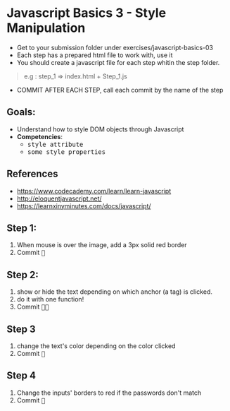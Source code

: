 # Javascript Basics 3 - Style Manipulation

- Get to your submission folder under exercises/javascript-basics-03
- Each step has a prepared html file to work with, use it
- You should create a javascript file for each step whitin the step folder.
> e.g : step_1 => index.html + Step_1.js 
- COMMIT AFTER EACH STEP, call each commit by the name of the step

## Goals:

- Understand how to style DOM objects through Javascript
- **Competencies**: 
  - <kbd>style attribute</kbd>
  - <kbd>some style properties</kbd>

## References

- https://www.codecademy.com/learn/learn-javascript
- http://eloquentjavascript.net/
- https://learnxinyminutes.com/docs/javascript/

## Step 1:

1. When mouse is over the image, add a 3px solid red border
2. Commit <kbd>🔑</kbd>

## Step 2:

1. show or hide the text depending on which anchor (a tag) is clicked.
2. do it with one function!
3. Commit <kbd>🔑🔑</kbd>

## Step 3

1. change the text's color depending on the color clicked
2. Commit <kbd>🔑</kbd>

## Step 4

1. Change the inputs' borders to red if the passwords don't match
2. Commit <kbd>🔑</kbd>
